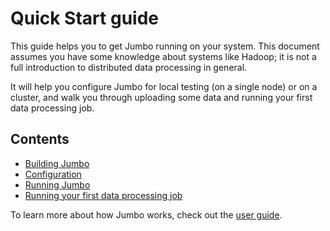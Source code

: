 # Quick Start guide

This guide helps you to get Jumbo running on your system. This document assumes you have some
knowledge about systems like Hadoop; it is not a full introduction to distributed data processing in
general.

It will help you configure Jumbo for local testing (on a single node) or on a cluster, and walk you
through uploading some data and running your first data processing job.

## Contents

- [Building Jumbo](QuickStart/Building.md)
- [Configuration](QuickStart/Configuration.md)
- [Running Jumbo](QuickStart/Running.md)
- [Running your first data processing job](QuickStart/FirstJob.md)

To learn more about how Jumbo works, check out the [user guide](UserGuide.md).
